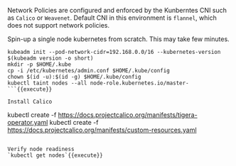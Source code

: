 
Network Policies are configured and enforced by the Kunberntes CNI such as `Calico` or `Weavenet`. Default CNI in this environment is `flannel`, which does not support network policies.

Spin-up a single node kubernetes from scratch. This may take few minutes. 
```
kubeadm init --pod-network-cidr=192.168.0.0/16 --kubernetes-version $(kubeadm version -o short) 
mkdir -p $HOME/.kube
cp -i /etc/kubernetes/admin.conf $HOME/.kube/config
chown $(id -u):$(id -g) $HOME/.kube/config
kubectl taint nodes --all node-role.kubernetes.io/master-
```{{execute}}

Install Calico
```
kubectl create -f https://docs.projectcalico.org/manifests/tigera-operator.yaml
kubectl create -f https://docs.projectcalico.org/manifests/custom-resources.yaml
```{{exeute}}

Verify node readiness
`kubectl get nodes`{{execute}}
